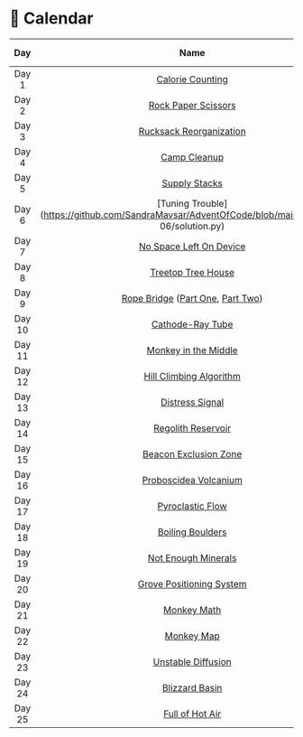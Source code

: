 # 🎄 Calendar

| Day  | Name | Part One  | Part Two |
| :---: | :---: | :---: | :---: |
| Day 1  | [Calorie Counting](https://github.com/SandraMavsar/AdventOfCode/blob/main/2022/Day_01/solution.py) | :star:  | :star:  |
| Day 2 | [Rock Paper Scissors](https://github.com/SandraMavsar/AdventOfCode/blob/main/2022/Day_02/solution.py)  | :star:  | :star:  |
| Day 3 | [Rucksack Reorganization](https://github.com/SandraMavsar/AdventOfCode/blob/main/2022/Day_03/solution.py)  | :star:  | :star:  |
| Day 4 | [Camp Cleanup](https://github.com/SandraMavsar/AdventOfCode/blob/main/2022/Day_04/solution.py)  | :star:  | :star:  |
| Day 5 | [Supply Stacks](https://github.com/SandraMavsar/AdventOfCode/blob/main/2022/Day_05/solution.py) | :star:  | :star:  |
| Day 6 | [Tuning Trouble](https://github.com/SandraMavsar/AdventOfCode/blob/main/2022/Day 06/solution.py)  | :star:  | :star:  |
| Day 7 | [No Space Left On Device](https://github.com/SandraMavsar/AdventOfCode/blob/main/2022/Day_07/solution.py)  | :star:  | :star:  |
| Day 8 | [Treetop Tree House](https://github.com/SandraMavsar/AdventOfCode/blob/main/2022/Day_08/solution.py)  | :star:  | :star:  |
| Day 9 | [Rope Bridge](https://github.com/SandraMavsar/AdventOfCode/tree/main/2022/Day_09) ([Part One](https://github.com/SandraMavsar/AdventOfCode/blob/main/2022/Day_09/Part_One_Solution.py), [Part Two](https://github.com/SandraMavsar/AdventOfCode/blob/main/2022/Day_09/Part_Two_Solution.py)) | :star:  | :star:  |
| Day 10 | [Cathode-Ray Tube](https://github.com/SandraMavsar/AdventOfCode/blob/main/2022/Day_10/solution.py)  | :star:  | :star:  |
| Day 11 | [Monkey in the Middle](https://github.com/SandraMavsar/AdventOfCode/blob/main/2022/Day_11/solution.py)  | :star:  | :star:  |
| Day 12 | [Hill Climbing Algorithm](https://github.com/SandraMavsar/AdventOfCode/blob/main/2022/Day_12/solution.py)  | :star:  | :star:  |
| Day 13 | [Distress Signal](https://github.com/SandraMavsar/AdventOfCode/blob/main/2022/Day_13/solution.py)  | :star:  | :star:  |
| Day 14 | [Regolith Reservoir](https://github.com/SandraMavsar/AdventOfCode/blob/main/2022/Day_14/solution.py)  | :star:  | :star:  |
| Day 15 | [Beacon Exclusion Zone](https://github.com/SandraMavsar/AdventOfCode/blob/main/2022/Day_15/solution.py)  | :star:  | :star:  |
| Day 16 | [Proboscidea Volcanium](https://github.com/SandraMavsar/AdventOfCode/blob/main/2022/Day_16/solution.py)  | :star:  | :star:  |
| Day 17 | [Pyroclastic Flow](https://github.com/SandraMavsar/AdventOfCode/blob/main/2022/Day_17/solution.py)  | :star:  | :star:  |
| Day 18 | [Boiling Boulders](https://github.com/SandraMavsar/AdventOfCode/blob/main/2022/Day_18/solution.py)  | :star:  | :star:  |
| Day 19 | [Not Enough Minerals](https://github.com/SandraMavsar/AdventOfCode/blob/main/2022/Day_19/solution.py)  | :star:  | :star:  |
| Day 20 | [Grove Positioning System](https://github.com/SandraMavsar/AdventOfCode/blob/main/2022/Day_20/solution.py)  | :star:  | :star:  |
| Day 21 | [Monkey Math](https://github.com/SandraMavsar/AdventOfCode/blob/main/2022/Day_21/solution.py)  | :star:  | :star:  |
| Day 22 | [Monkey Map](https://github.com/SandraMavsar/AdventOfCode/blob/main/2022/Day_22/solution.py)  | :star:  | :star:  |
| Day 23 | [Unstable Diffusion](https://github.com/SandraMavsar/AdventOfCode/blob/main/2022/Day_23/solution.py)  | :star:  | :star:  |
| Day 24 | [Blizzard Basin](https://github.com/SandraMavsar/AdventOfCode/blob/main/2022/Day_24/solution.py)  | :star:  | :star:  |
| Day 25 | [Full of Hot Air](https://github.com/SandraMavsar/AdventOfCode/blob/main/2022/Day_25/solution.py)  | :star:  | :star:  |
